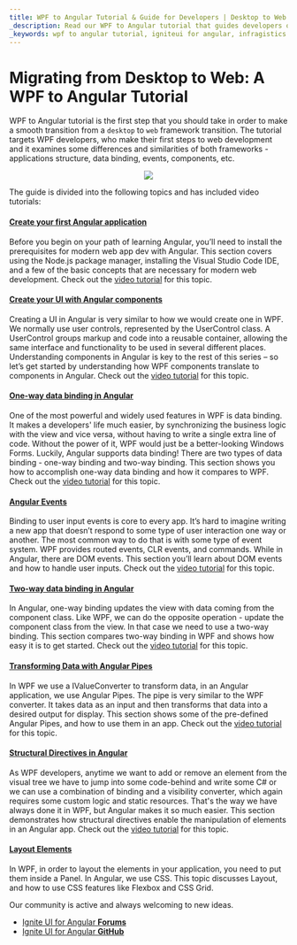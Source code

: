 ```yaml
---
title: WPF to Angular Tutorial & Guide for Developers | Desktop to Web | Infragistics
_description: Read our WPF to Angular tutorial that guides developers on making a smooth transition from a desktop to web framework. Learn more about Angular today!
_keywords: wpf to angular tutorial, igniteui for angular, infragistics
---
```


# Migrating from Desktop to Web: A WPF to Angular Tutorial

WPF to Angular tutorial is the first step that you should take in order to make a smooth transition from a `desktop` to `web` framework transition. The tutorial targets WPF developers, who make their first steps to web development and it examines some differences and similarities of both frameworks - applications structure, data binding, events, components, etc.

<p align="center">
    <img src="../../../images/general/wpf_to_angular_guide.png" style="vertical-align: middle;" />
</p>

The guide is divided into the following topics and has included video tutorials:

#### [Create your first Angular application](create_first_angular_app.md)

Before you begin on your path of learning Angular, you’ll need to install the prerequisites for modern web app dev with Angular.  This section covers using the Node.js package manager, installing the Visual Studio Code IDE, and a few of the basic concepts that are necessary for modern web development. Check out the [video tutorial](https://youtu.be/dhjrAPPad54) for this topic.

#### [Create your UI with Angular components](create_ui_with_components.md)
Creating a UI in Angular is very similar to how we would create one in WPF. We normally use user controls, represented by the UserControl class. A UserControl groups markup and code into a reusable container, allowing the same interface and functionality to be used in several different places.  Understanding components in Angular is key to the rest of this series – so let’s get started by understanding how WPF components translate to components in Angular. Check out the [video tutorial](https://youtu.be/z1SZUezpRXY) for this topic.

#### [One-way data binding in Angular](one_way_binding.md)

One of the most powerful and widely used features in WPF is data binding. It makes a developers' life much easier, by synchronizing the business logic with the view and vice versa, without having to write a single extra line of code. Without the power of it, WPF would just be a better-looking Windows Forms. Luckily, Angular supports data binding! There are two types of data binding - one-way binding and two-way binding.  This section shows you how to accomplish one-way data binding and how it compares to WPF. Check out the [video tutorial](https://youtu.be/fP7iVhFNTOk) for this topic.

#### [Angular Events](angular_events.md)

Binding to user input events is core to every app.  It’s hard to imagine writing a new app that doesn’t respond to some type of user interaction one way or another. The most common way to do that is with some type of event system. WPF provides routed events, CLR events, and commands. While in Angular, there are DOM events.  This section you’ll learn about DOM events and how to handle user inputs. Check out the [video tutorial](https://youtu.be/V1Futz4W400) for this topic.

#### [Two-way data binding in Angular](two_way_binding.md)

In Angular, one-way binding updates the view with data coming from the component class. Like WPF, we can do the opposite operation - update the component class from the view. In that case we need to use a two-way binding.  This section compares two-way binding in WPF and shows how easy it is to get started. Check out the [video tutorial](https://youtu.be/MrjTTDEj7cA) for this topic.

#### [Transforming Data with Angular Pipes](angular_pipes.md)

In WPF we use a IValueConverter to transform data, in an Angular application, we use Angular Pipes. The pipe is very similar to the WPF converter. It takes data as an input and then transforms that data into a desired output for display. This section shows some of the pre-defined Angular Pipes, and how to use them in an app. Check out the [video tutorial](https://youtu.be/Gmz5kio50FE) for this topic.

#### [Structural Directives in Angular](structural_directives.md)

As WPF developers, anytime we want to add or remove an element from the visual tree we have to jump into some code-behind and write some C# or we can use a combination of binding and a visibility converter, which again requires some custom logic and static resources. That's the way we have always done it in WPF, but Angular makes it so much easier. This section demonstrates how structural directives enable the manipulation of elements in an Angular app. Check out the [video tutorial](https://youtu.be/vQe7R78Od8k) for this topic.

#### [Layout Elements](layout.md)

In WPF, in order to layout the elements in your application, you need to put them inside a Panel. In Angular, we use CSS.  This topic discusses Layout, and how to use CSS features like Flexbox and CSS Grid.


<div class="divider--half"></div>
Our community is active and always welcoming to new ideas.

* [Ignite UI for Angular **Forums**](https://www.infragistics.com/community/forums/f/ignite-ui-for-angular)
* [Ignite UI for Angular **GitHub**](https://github.com/IgniteUI/igniteui-angular)
